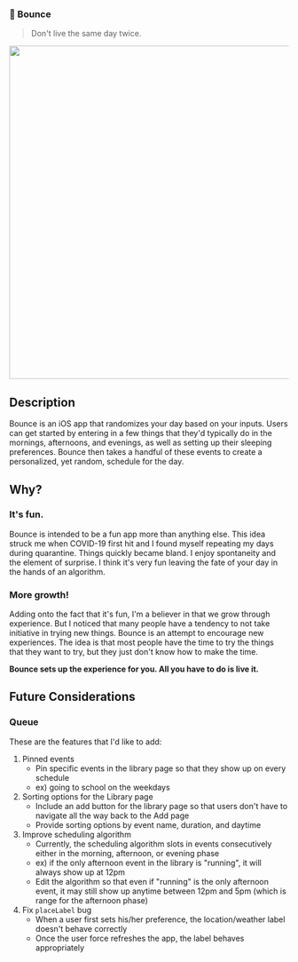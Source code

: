 ### 🦄 Bounce
> Don't live the same day twice.

<p align="center">
  <img width="600" src="https://user-images.githubusercontent.com/88988886/206556258-a280dea0-8b40-4220-af6c-0e6de66c23f6.png">
</p>

## Description

Bounce is an iOS app that randomizes your day based on your inputs. Users can get started by entering in a few things that they'd typically do in the mornings, afternoons, and evenings, as well as setting up their sleeping preferences. Bounce then takes a handful of these events to create a personalized, yet random, schedule for the day. 

## Why?

### It's fun.
Bounce is intended to be a fun app more than anything else. This idea struck me when COVID-19 first hit and I found myself repeating my days during quarantine. Things quickly became bland. I enjoy spontaneity and the element of surprise. I think it's very fun leaving the fate of your day in the hands of an algorithm.

### More growth!
Adding onto the fact that it's fun, I'm a believer in that we grow through experience. But I noticed that many people have a tendency to not take initiative in trying new things. Bounce is an attempt to encourage new experiences. The idea is that most people have the time to try the things that they want to try, but they just don't know how to make the time.

**Bounce sets up the experience for you. All you have to do is live it.**

## Future Considerations

### Queue

These are the features that I'd like to add:

1. Pinned events
   - Pin specific events in the library page so that they show up on every schedule
   - ex) going to school on the weekdays
2. Sorting options for the Library page
   - Include an add button for the library page so that users don't have to navigate all the way back to the Add page
   - Provide sorting options by event name, duration, and daytime
3. Improve scheduling algorithm
   - Currently, the scheduling algorithm slots in events consecutively either in the morning, afternoon, or evening phase
   - ex) if the only afternoon event in the library is "running", it will always show up at 12pm
   - Edit the algorithm so that even if "running" is the only afternoon event, it may still show up anytime between 12pm and 5pm (which is range for the afternoon phase)
4. Fix `placeLabel` bug
   - When a user first sets his/her preference, the location/weather label doesn't behave correctly
   - Once the user force refreshes the app, the label behaves appropriately
